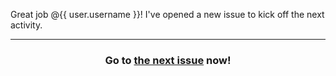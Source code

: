 Great job @{{ user.username }}! I've opened a new issue to kick off the next activity.

<hr>
<h3 align="center">Go to <a href="{{ issueUrl }}">the next issue</a> now!</h3>
